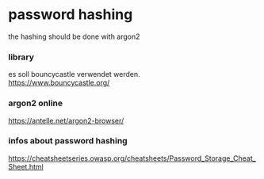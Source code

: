 # password hashing
the hashing should be done with argon2

### library
es soll bouncycastle verwendet werden.   
https://www.bouncycastle.org/   

### argon2 online
https://antelle.net/argon2-browser/  


### infos about password hashing
https://cheatsheetseries.owasp.org/cheatsheets/Password_Storage_Cheat_Sheet.html